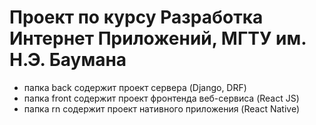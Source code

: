 # Проект по курсу Разработка Интернет Приложений, МГТУ им. Н.Э. Баумана
 - папка back содержит проект сервера (Django, DRF)
 - папка front содержит проект фронтенда веб-сервиса (React JS)
 - папка rn содержит проект нативного приложения (React Native)
